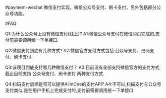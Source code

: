 #payment-wechat
微信支付实现，微信公众号支付、刷卡支付，另外包括部分公众号功能。


 #FAQ
 
 Q1:为什么公众号上没有微信支付(线上)?
 A1:微信公众号支付在微信网页完成的,支付前需要调用统一下单接口.

 Q2:微信支付到底有几种方式?
 A2:微信官方支付方式包括:公众号支付、扫码支付、刷卡支付.

 Q3:该项目到底支持哪几种微信支付？
 A3:目前没有全部支持微信官方的支付方式,截止目前支持 公众号支付、刷卡支付 两种支付方式.

 Q4:扫码支付后续是否可以提供AllInOne的支付API?
 A4:不可以,扫描支付与公众号支付类似,是在用户手机上完成支付的,支付前需要调用统一下单接口.
